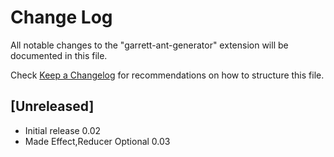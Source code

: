 # Change Log
All notable changes to the "garrett-ant-generator" extension will be documented in this file.

Check [Keep a Changelog](http://keepachangelog.com/) for recommendations on how to structure this file.

## [Unreleased]
- Initial release 0.02
- Made Effect,Reducer Optional 0.03
